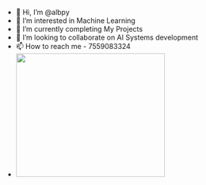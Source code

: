 - 👋 Hi, I’m @albpy
- 👀 I’m interested in Machine Learning
- 🌱 I’m currently completing My Projects
- 💞️ I’m looking to collaborate on AI Systems development
- 📫 How to reach me - 7559083324
- <img src="https://github.com/albpy/pythoncrux/blob/main/emotion_detection.gif" width="300" height="250" />
<!---
albpy/albpy is a ✨ special ✨ repository because its `README.md` (this file) appears on your GitHub profile.
You can click the Preview link to take a look at your changes.
--->
